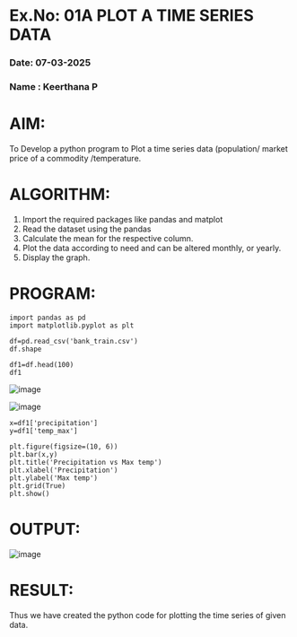 # Ex.No: 01A PLOT A TIME SERIES DATA
###  Date: 07-03-2025
### Name : Keerthana P

# AIM:
To Develop a python program to Plot a time series data (population/ market price of a commodity
/temperature.
# ALGORITHM:
1. Import the required packages like pandas and matplot
2. Read the dataset using the pandas
3. Calculate the mean for the respective column.
4. Plot the data according to need and can be altered monthly, or yearly.
5. Display the graph.
# PROGRAM:
```
import pandas as pd
import matplotlib.pyplot as plt

df=pd.read_csv('bank_train.csv')
df.shape

df1=df.head(100)
df1
```

![image](https://github.com/user-attachments/assets/31a0cc34-2b1b-4234-ab8f-484bf1aebdac)

![image](https://github.com/user-attachments/assets/1cff6874-a509-4991-b63c-b6ecccce3335)




```
x=df1['precipitation']
y=df1['temp_max']

plt.figure(figsize=(10, 6))
plt.bar(x,y)
plt.title('Precipitation vs Max temp')
plt.xlabel('Precipitation')
plt.ylabel('Max temp')
plt.grid(True)
plt.show()

```





# OUTPUT:

![image](https://github.com/user-attachments/assets/80a121c6-3cb3-4618-a4d6-57f7a20669b9)







# RESULT:
Thus we have created the python code for plotting the time series of given data.
